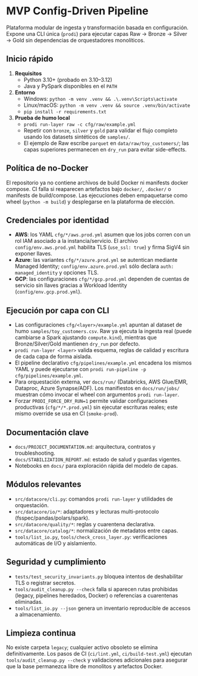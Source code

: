 # MVP Config-Driven Pipeline

Plataforma modular de ingesta y transformación basada en configuración. Expone una CLI única (`prodi`) para ejecutar capas Raw → Bronze → Silver → Gold sin dependencias de orquestadores monolíticos.

## Inicio rápido

1. **Requisitos**
   - Python 3.10+ (probado en 3.10–3.12)
   - Java y PySpark disponibles en el `PATH`
2. **Entorno**
   - Windows: `python -m venv .venv && .\.venv\Scripts\activate`
   - Linux/macOS: `python -m venv .venv && source .venv/bin/activate`
   - `pip install -r requirements.txt`
3. **Prueba de humo local**
   - `prodi run-layer raw -c cfg/raw/example.yml`
   - Repetir con `bronze`, `silver` y `gold` para validar el flujo completo usando los datasets sintéticos de `samples/`.
   - El ejemplo de Raw escribe `parquet` en `data/raw/toy_customers/`; las capas superiores permanecen en `dry_run` para evitar side-effects.

## Política de no-Docker

El repositorio ya no contiene archivos de build Docker ni manifests docker compose. CI falla si reaparecen artefactos bajo `docker/`, `.docker/` o manifests de build/compose. Las ejecuciones deben empaquetarse como wheel (`python -m build`) y desplegarse en la plataforma de elección.

## Credenciales por identidad

- **AWS**: los YAML `cfg/*/aws.prod.yml` asumen que los jobs corren con un rol IAM asociado a la instancia/servicio. El archivo `config/env.aws.prod.yml` habilita TLS (`use_ssl: true`) y firma SigV4 sin exponer llaves.
- **Azure**: las variantes `cfg/*/azure.prod.yml` se autentican mediante Managed Identity; `config/env.azure.prod.yml` sólo declara `auth: managed_identity` y opciones TLS.
- **GCP**: las configuraciones `cfg/*/gcp.prod.yml` dependen de cuentas de servicio sin llaves gracias a Workload Identity (`config/env.gcp.prod.yml`).

## Ejecución por capa con CLI

- Las configuraciones `cfg/<layer>/example.yml` apuntan al dataset de humo `samples/toy_customers.csv`. Raw ya ejecuta la ingesta real (puede cambiarse a Spark ajustando `compute.kind`), mientras que Bronze/Silver/Gold mantienen `dry_run` por defecto.
- `prodi run-layer <layer>` valida esquema, reglas de calidad y escritura de cada capa de forma aislada.
- El pipeline declarativo `cfg/pipelines/example.yml` encadena los mismos YAML y puede ejecutarse con `prodi run-pipeline -p cfg/pipelines/example.yml`.
- Para orquestación externa, ver `docs/run/` (Databricks, AWS Glue/EMR, Dataproc, Azure Synapse/ADF). Los manifiestos en `docs/run/jobs/` muestran cómo invocar el wheel con argumentos `prodi run-layer`.
- Forzar `PRODI_FORCE_DRY_RUN=1` permite validar configuraciones productivas (`cfg/*/*.prod.yml`) sin ejecutar escrituras reales; este mismo override se usa en CI (`smoke-prod`).

## Documentación clave

- `docs/PROJECT_DOCUMENTATION.md`: arquitectura, contratos y troubleshooting.
- `docs/STABILIZATION_REPORT.md`: estado de salud y guardas vigentes.
- Notebooks en `docs/` para exploración rápida del modelo de capas.

## Módulos relevantes

- `src/datacore/cli.py`: comandos `prodi run-layer` y utilidades de orquestación.
- `src/datacore/io/*`: adaptadores y lecturas multi-protocolo (fsspec/pandas/polars/spark).
- `src/datacore/quality/*`: reglas y cuarentena declarativa.
- `src/datacore/catalog/*`: normalización de metadatos entre capas.
- `tools/list_io.py`, `tools/check_cross_layer.py`: verificaciones automáticas de I/O y aislamiento.

## Seguridad y cumplimiento

- `tests/test_security_invariants.py` bloquea intentos de deshabilitar TLS o registrar secretos.
- `tools/audit_cleanup.py --check` falla si aparecen rutas prohibidas (legacy, pipelines heredados, Docker) o referencias a cuarentenas eliminadas.
- `tools/list_io.py --json` genera un inventario reproducible de accesos a almacenamiento.

## Limpieza continua

No existe carpeta `legacy`; cualquier activo obsoleto se elimina definitivamente. Los pasos de CI (`ci/lint.yml`, `ci/build-test.yml`) ejecutan `tools/audit_cleanup.py --check` y validaciones adicionales para asegurar que la base permanezca libre de monolitos y artefactos Docker.
